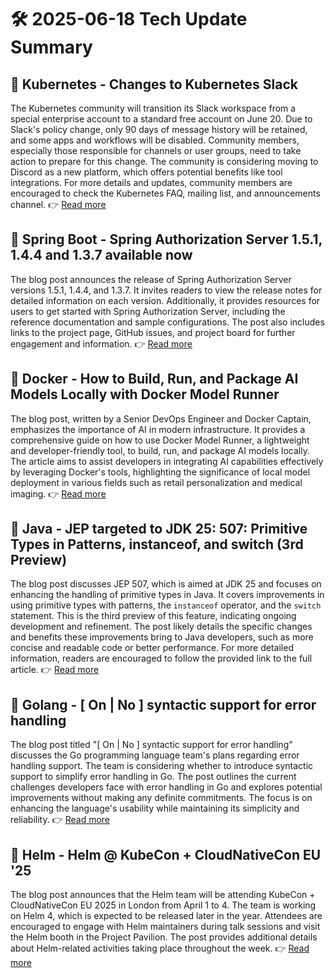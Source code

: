 # 🛠️ 2025-06-18 Tech Update Summary

## 🔹 Kubernetes - Changes to Kubernetes Slack
The Kubernetes community will transition its Slack workspace from a special enterprise account to a standard free account on June 20. Due to Slack's policy change, only 90 days of message history will be retained, and some apps and workflows will be disabled. Community members, especially those responsible for channels or user groups, need to take action to prepare for this change. The community is considering moving to Discord as a new platform, which offers potential benefits like tool integrations. For more details and updates, community members are encouraged to check the Kubernetes FAQ, mailing list, and announcements channel.
👉 [Read more](https://kubernetes.io/blog/2025/06/16/changes-to-kubernetes-slack/)

## 🔹 Spring Boot - Spring Authorization Server 1.5.1, 1.4.4 and 1.3.7 available now
The blog post announces the release of Spring Authorization Server versions 1.5.1, 1.4.4, and 1.3.7. It invites readers to view the release notes for detailed information on each version. Additionally, it provides resources for users to get started with Spring Authorization Server, including the reference documentation and sample configurations. The post also includes links to the project page, GitHub issues, and project board for further engagement and information.
👉 [Read more](https://spring.io/blog/2025/06/17/spring-authorization-server-1-5-1-1-4-4-and-1-3-7-available-now)

## 🔹 Docker - How to Build, Run, and Package AI Models Locally with Docker Model Runner
The blog post, written by a Senior DevOps Engineer and Docker Captain, emphasizes the importance of AI in modern infrastructure. It provides a comprehensive guide on how to use Docker Model Runner, a lightweight and developer-friendly tool, to build, run, and package AI models locally. The article aims to assist developers in integrating AI capabilities effectively by leveraging Docker's tools, highlighting the significance of local model deployment in various fields such as retail personalization and medical imaging.
👉 [Read more](https://www.docker.com/blog/how-to-build-run-and-package-ai-models-locally-with-docker-model-runner/)

## 🔹 Java - JEP targeted to JDK 25: 507: Primitive Types in Patterns, instanceof, and switch (3rd Preview)
The blog post discusses JEP 507, which is aimed at JDK 25 and focuses on enhancing the handling of primitive types in Java. It covers improvements in using primitive types with patterns, the `instanceof` operator, and the `switch` statement. This is the third preview of this feature, indicating ongoing development and refinement. The post likely details the specific changes and benefits these improvements bring to Java developers, such as more concise and readable code or better performance. For more detailed information, readers are encouraged to follow the provided link to the full article.
👉 [Read more](https://inside.java/2025/06/17/jep507-target-jdk25/)

## 🔹 Golang - [ On | No ] syntactic support for error handling
The blog post titled "[ On | No ] syntactic support for error handling" discusses the Go programming language team's plans regarding error handling support. The team is considering whether to introduce syntactic support to simplify error handling in Go. The post outlines the current challenges developers face with error handling in Go and explores potential improvements without making any definite commitments. The focus is on enhancing the language's usability while maintaining its simplicity and reliability.
👉 [Read more](https://go.dev/blog/error-syntax)

## 🔹 Helm - Helm @ KubeCon + CloudNativeCon EU '25
The blog post announces that the Helm team will be attending KubeCon + CloudNativeCon EU 2025 in London from April 1 to 4. The team is working on Helm 4, which is expected to be released later in the year. Attendees are encouraged to engage with Helm maintainers during talk sessions and visit the Helm booth in the Project Pavilion. The post provides additional details about Helm-related activities taking place throughout the week.
👉 [Read more](https://helm.sh/blog/helm-at-kubecon-eu-25/)

